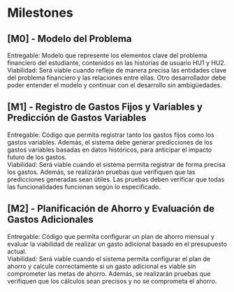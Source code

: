 # Milestones

## [M0] - Modelo del Problema
Entregable: Modelo que represente los elementos clave del problema financiero del estudiante, contenidos en las historias de usuario HU1 y HU2.  
Viabilidad: Será viable cuando refleje de manera precisa las entidades clave del problema financiero y las relaciones entre ellas. Otro desarrollador debe poder entender el modelo y continuar con el desarrollo sin ambigüedades.  

## [M1] - Registro de Gastos Fijos y Variables y Predicción de Gastos Variables
Entregable: Código que permita registrar tanto los gastos fijos como los gastos variables. Además, el sistema debe generar predicciones de los gastos variables basadas en datos históricos, para anticipar el impacto futuro de los gastos.    
Viabilidad: Será viable cuando el sistema permita registrar de forma precisa los gastos. Además, se realizarán pruebas que verifiquen que las predicciones generadas sean útiles. Las pruebas deben verificar que todas las funcionalidades funcionan según lo especificado.

## [M2] - Planificación de Ahorro y Evaluación de Gastos Adicionales
Entregable: Código que permita configurar un plan de ahorro mensual y evaluar la viabilidad de realizar un gasto adicional basado en el presupuesto actual.  
Viabilidad: Será viable cuando el sistema permita configurar el plan de ahorro y calcule correctamente si un gasto adicional es viable sin comprometer las metas de ahorro. Además, se realizarán pruebas que verifiquen que los cálculos sean precisos y no se comprometa el ahorro.